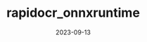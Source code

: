 ---
weight: 200
title: "rapidocr_onnxruntime"
description: "rapidocr_onnxruntime"
icon: menu_book
date: 2023-09-13
lastmod: 2023-09-13
draft: false
---